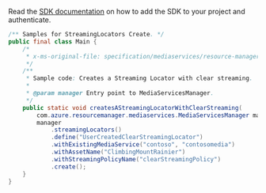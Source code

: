 Read the [SDK documentation](https://github.com/Azure/azure-sdk-for-java/blob/azure-resourcemanager-mediaservices_2.0.0/sdk/mediaservices/azure-resourcemanager-mediaservices/README.md) on how to add the SDK to your project and authenticate.

```java
/** Samples for StreamingLocators Create. */
public final class Main {
    /*
     * x-ms-original-file: specification/mediaservices/resource-manager/Microsoft.Media/stable/2021-11-01/examples/streaming-locators-create-clear.json
     */
    /**
     * Sample code: Creates a Streaming Locator with clear streaming.
     *
     * @param manager Entry point to MediaServicesManager.
     */
    public static void createsAStreamingLocatorWithClearStreaming(
        com.azure.resourcemanager.mediaservices.MediaServicesManager manager) {
        manager
            .streamingLocators()
            .define("UserCreatedClearStreamingLocator")
            .withExistingMediaService("contoso", "contosomedia")
            .withAssetName("ClimbingMountRainier")
            .withStreamingPolicyName("clearStreamingPolicy")
            .create();
    }
}
```

